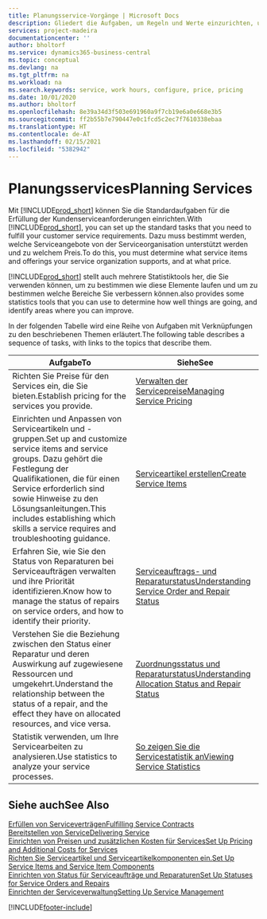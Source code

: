 ```yaml
---
title: Planungsservice-Vorgänge | Microsoft Docs
description: Gliedert die Aufgaben, um Regeln und Werte einzurichten, um Ihre Servicerichtlinien und Arbeitsgänge zu definieren.
services: project-madeira
documentationcenter: ''
author: bholtorf
ms.service: dynamics365-business-central
ms.topic: conceptual
ms.devlang: na
ms.tgt_pltfrm: na
ms.workload: na
ms.search.keywords: service, work hours, configure, price, pricing
ms.date: 10/01/2020
ms.author: bholtorf
ms.openlocfilehash: 8e39a34d3f503e691960a9f7cb19e6a0e668e3b5
ms.sourcegitcommit: ff2b55b7e790447e0c1fcd5c2ec7f7610338ebaa
ms.translationtype: HT
ms.contentlocale: de-AT
ms.lasthandoff: 02/15/2021
ms.locfileid: "5382942"
---
```

# <a name="planning-services"></a><span data-ttu-id="df99b-103">Planungsservices</span><span class="sxs-lookup"><span data-stu-id="df99b-103">Planning Services</span></span>
<span data-ttu-id="df99b-104">Mit [!INCLUDE[prod_short](includes/prod_short.md)] können Sie die Standardaufgaben für die Erfüllung der Kundenserviceanforderungen einrichten.</span><span class="sxs-lookup"><span data-stu-id="df99b-104">With [!INCLUDE[prod_short](includes/prod_short.md)], you can set up the standard tasks that you need to fulfill your customer service requirements.</span></span> <span data-ttu-id="df99b-105">Dazu muss bestimmt werden, welche Serviceangebote von der Serviceorganisation unterstützt werden und zu welchem Preis.</span><span class="sxs-lookup"><span data-stu-id="df99b-105">To do this, you must determine what service items and offerings your service organization supports, and at what price.</span></span>   

[!INCLUDE[prod_short](includes/prod_short.md)] <span data-ttu-id="df99b-106">stellt auch mehrere Statistiktools her, die Sie verwenden können, um zu bestimmen wie diese Elemente laufen und um zu bestimmen welche Bereiche Sie verbessern können.</span><span class="sxs-lookup"><span data-stu-id="df99b-106">also provides some statistics tools that you can use to determine how well things are going, and identify areas where you can improve.</span></span>
  
<span data-ttu-id="df99b-107">In der folgenden Tabelle wird eine Reihe von Aufgaben mit Verknüpfungen zu den beschriebenen Themen erläutert.</span><span class="sxs-lookup"><span data-stu-id="df99b-107">The following table describes a sequence of tasks, with links to the topics that describe them.</span></span>   
  
|<span data-ttu-id="df99b-108">**Aufgabe**</span><span class="sxs-lookup"><span data-stu-id="df99b-108">**To**</span></span>|<span data-ttu-id="df99b-109">**Siehe**</span><span class="sxs-lookup"><span data-stu-id="df99b-109">**See**</span></span>|  
|------------|-------------|  
|<span data-ttu-id="df99b-110">Richten Sie Preise für den Services ein, die Sie bieten.</span><span class="sxs-lookup"><span data-stu-id="df99b-110">Establish pricing for the services you provide.</span></span>|[<span data-ttu-id="df99b-111">Verwalten der Servicepreise</span><span class="sxs-lookup"><span data-stu-id="df99b-111">Managing Service Pricing</span></span>](service-service-price-management.md)|
|<span data-ttu-id="df99b-112">Einrichten und Anpassen von Serviceartikeln und -gruppen.</span><span class="sxs-lookup"><span data-stu-id="df99b-112">Set up and customize service items and service groups.</span></span> <span data-ttu-id="df99b-113">Dazu gehört die Festlegung der Qualifikationen, die für einen Service erforderlich sind sowie Hinweise zu den Lösungsanleitungen.</span><span class="sxs-lookup"><span data-stu-id="df99b-113">This includes establishing which skills a service requires and troubleshooting guidance.</span></span>| [<span data-ttu-id="df99b-114">Serviceartikel erstellen</span><span class="sxs-lookup"><span data-stu-id="df99b-114">Create Service Items</span></span>](service-how-to-create-service-items.md)|  
|<span data-ttu-id="df99b-115">Erfahren Sie, wie Sie den Status von Reparaturen bei Serviceaufträgen verwalten und ihre Priorität identifizieren.</span><span class="sxs-lookup"><span data-stu-id="df99b-115">Know how to manage the status of repairs on service orders, and how to identify their priority.</span></span>|[<span data-ttu-id="df99b-116">Serviceauftrags- und Reparaturstatus</span><span class="sxs-lookup"><span data-stu-id="df99b-116">Understanding Service Order and Repair Status</span></span>](service-service-order-status-and-repair-status.md)|  
|<span data-ttu-id="df99b-117">Verstehen Sie die Beziehung zwischen den Status einer Reparatur und deren Auswirkung auf zugewiesene Ressourcen und umgekehrt.</span><span class="sxs-lookup"><span data-stu-id="df99b-117">Understand the relationship between the status of a repair, and the effect they have on allocated resources, and vice versa.</span></span>|[<span data-ttu-id="df99b-118">Zuordnungsstatus und Reparaturstatus</span><span class="sxs-lookup"><span data-stu-id="df99b-118">Understanding Allocation Status and Repair Status</span></span>](service-allocation-status-and-repair-status.md)|  
|<span data-ttu-id="df99b-119">Statistik verwenden, um Ihre Servicearbeiten zu analysieren.</span><span class="sxs-lookup"><span data-stu-id="df99b-119">Use statistics to analyze your service processes.</span></span> | [<span data-ttu-id="df99b-120">So zeigen Sie die Servicestatistik an</span><span class="sxs-lookup"><span data-stu-id="df99b-120">Viewing Service Statistics</span></span>](service-service-statistics.md) |

## <a name="see-also"></a><span data-ttu-id="df99b-121">Siehe auch</span><span class="sxs-lookup"><span data-stu-id="df99b-121">See Also</span></span>
[<span data-ttu-id="df99b-122">Erfüllen von Serviceverträgen</span><span class="sxs-lookup"><span data-stu-id="df99b-122">Fulfilling Service Contracts</span></span>](service-fulfill-service-contracts.md)  
[<span data-ttu-id="df99b-123">Bereitstellen von Service</span><span class="sxs-lookup"><span data-stu-id="df99b-123">Delivering Service</span></span>](service-deliver-service.md)  
[<span data-ttu-id="df99b-124">Einrichten von Preisen und zusätzlichen Kosten für Services</span><span class="sxs-lookup"><span data-stu-id="df99b-124">Set Up Pricing and Additional Costs for Services</span></span>](service-how-setup-service-costs-pricing.md)  
[<span data-ttu-id="df99b-125">Richten Sie Serviceartikel und Serviceartikelkomponenten ein.</span><span class="sxs-lookup"><span data-stu-id="df99b-125">Set Up Service Items and Service Item Components</span></span>](service-how-setup-service-items.md)  
[<span data-ttu-id="df99b-126">Einrichten von Status für Serviceaufträge und Reparaturen</span><span class="sxs-lookup"><span data-stu-id="df99b-126">Set Up Statuses for Service Orders and Repairs</span></span>](service-order-repair-status.md)  
[<span data-ttu-id="df99b-127">Einrichten der Serviceverwaltung</span><span class="sxs-lookup"><span data-stu-id="df99b-127">Setting Up Service Management</span></span>](service-setup-service.md)  


[!INCLUDE[footer-include](includes/footer-banner.md)]
